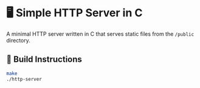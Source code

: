 # 🖥️ Simple HTTP Server in C

A minimal HTTP server written in C that serves static files from the `/public` directory.

## 🔧 Build Instructions

```bash
make
./http-server
